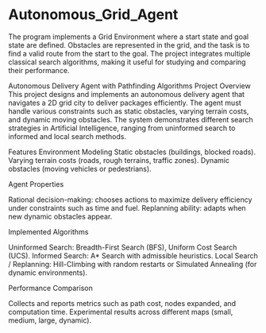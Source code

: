 # Autonomous_Grid_Agent
The program implements a Grid Environment where a start state and goal state are defined. Obstacles are represented in the grid, and the task is to find a valid route from the start to the goal. The project integrates multiple classical search algorithms, making it useful for studying and comparing their performance.

Autonomous Delivery Agent with Pathfinding Algorithms
Project Overview
This project designs and implements an autonomous delivery agent that navigates a 2D grid city to deliver packages efficiently. The agent must handle various constraints such as static obstacles, varying terrain costs, and dynamic moving obstacles. The system demonstrates different search strategies in Artificial Intelligence, ranging from uninformed search to informed and local search methods.

Features
Environment Modeling
Static obstacles (buildings, blocked roads).
Varying terrain costs (roads, rough terrains, traffic zones).
Dynamic obstacles (moving vehicles or pedestrians).

Agent Properties

Rational decision-making: chooses actions to maximize delivery efficiency under constraints such as time and fuel.
Replanning ability: adapts when new dynamic obstacles appear.

Implemented Algorithms

Uninformed Search: Breadth-First Search (BFS), Uniform Cost Search (UCS).
Informed Search: A* Search with admissible heuristics.
Local Search / Replanning: Hill-Climbing with random restarts or Simulated Annealing (for dynamic environments).

Performance Comparison

Collects and reports metrics such as path cost, nodes expanded, and computation time.
Experimental results across different maps (small, medium, large, dynamic).
